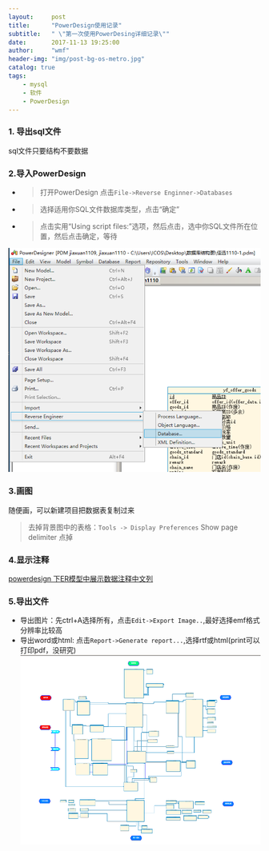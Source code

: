 ```yaml
---
layout:     post
title:      "PowerDesign使用记录"
subtitle:   " \"第一次使用PowerDesing详细记录\""
date:       2017-11-13 19:25:00
author:     "wmf"
header-img: "img/post-bg-os-metro.jpg"
catalog: true
tags:
    - mysql
    - 软件
    - PowerDesign
---
```

### 1. 导出sql文件
 sql文件只要结构不要数据
### 2.导入PowerDesign
* >打开PowerDesign 点击`File->Reverse Enginner->Databases`

* >选择适用你SQL文件数据库类型，点击“确定”
 
* >点击实用“Using script files:”选项，然后点击，选中你SQL文件所在位置，然后点击确定，等待

![](/img/in-post/power-data.png)
### 3.画图
随便画，可以新建项目把数据表复制过来
>去掉背景图中的表格：`Tools -> Display Preferences` Show page delimiter 点掉
### 4.显示注释
[powerdesign 下ER模型中展示数据注释中文列](https://www.cnblogs.com/zh-haining/p/6291750.html)
### 5.导出文件
* 导出图片：先ctrl+A选择所有，点击`Edit->Export Image..`,最好选择emf格式分辨率比较高
* 导出word或html: 点击`Report->Generate report...`,选择rtf或html(print可以打印pdf，没研究)
![](/img/in-post/power-result.png)
